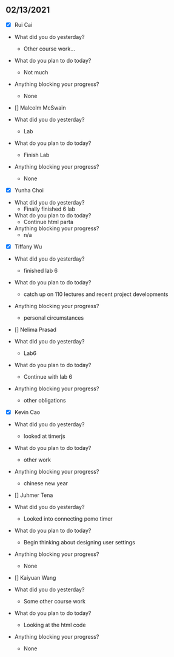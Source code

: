 
## 02/13/2021
 
- [x] Rui Cai 
- What did you do yesterday?
  - Other course work…
- What do you plan to do today?
  - Not much
- Anything blocking your progress?
  - None



- [] Malcolm McSwain
- What did you do yesterday?
  - Lab
- What do you plan to do today?
  - Finish Lab
- Anything blocking your progress?
  - None



- [x] Yunha Choi
- What did you do yesterday?
  - Finally finished 6 lab
- What do you plan to do today?
  - Continue html parta
- Anything blocking your progress?
  - n/a



- [x] Tiffany Wu
- What did you do yesterday?
  - finished lab 6
- What do you plan to do today?
  - catch up on 110 lectures and recent project developments
- Anything blocking your progress?
  - personal circumstances


- [] Nelima Prasad
- What did you do yesterday?
  - Lab6
- What do you plan to do today?
  - Continue with lab 6
- Anything blocking your progress?
  - other obligations


- [x] Kevin Cao
- What did you do yesterday?
  - looked at timerjs
- What do you plan to do today?
  - other work
- Anything blocking your progress?
  - chinese new year



- [] Juhmer Tena
- What did you do yesterday?
  - Looked into connecting pomo timer
- What do you plan to do today?
  - Begin thinking about designing user settings
- Anything blocking your progress?
  - None


- [] Kaiyuan Wang
- What did you do yesterday?
  - Some other course work
- What do you plan to do today?
  - Looking at the html code
- Anything blocking your progress?
  - None